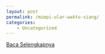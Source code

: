 ```yaml
---
layout: post
permalink: /mimpi-ular-waktu-siang/
categories:
    - Uncategorized
---
```


[Baca Selengkapnya](/02)